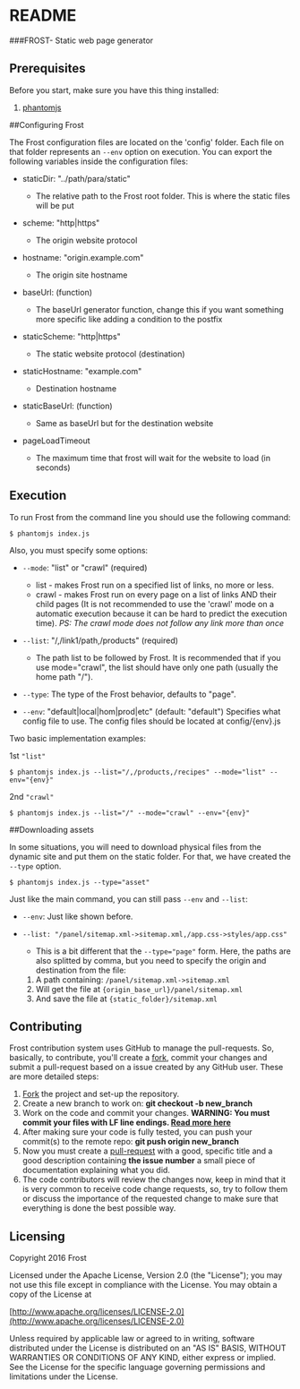 
# README

###FROST- Static web page generator

## Prerequisites

Before you start, make sure you have this thing installed:

1. [phantomjs](http://phantomjs.org/)

##Configuring Frost

The Frost configuration files are located on the 'config' folder. Each file on that folder represents an `--env` option on execution. You can export the following variables inside the configuration files:

  * staticDir: "../path/para/static"
    * The relative path to the Frost root folder. This is where the static files will be put

  * scheme: "http|https"
    * The origin website protocol

  * hostname: "origin.example.com"
    * The origin site hostname

  * baseUrl: (function)
    * The baseUrl generator function, change this if you want something more specific like adding a condition to the postfix

  * staticScheme: "http|https"
    * The static website protocol (destination)

  * staticHostname: "example.com"
    * Destination hostname

  * staticBaseUrl: (function)
    * Same as baseUrl but for the destination website

  * pageLoadTimeout
    * The maximum time that frost will wait for the website to load (in seconds)

## Execution

To run Frost from the command line you should use the following command:

```
$ phantomjs index.js
```

Also, you must specify some options:

  * `--mode`: "list" or "crawl" (required)
    * list  - makes Frost run on a specified list of links, no more or less.
    * crawl - makes Frost run on every page on a list of links AND their child pages (It is not recommended to use the 'crawl' mode on a automatic execution because it can be hard to predict the execution time).
    *PS: The crawl mode does not follow any link more than once*

  * `--list`: "/,/link1/path,/products" (required)
    * The path list to be followed by Frost. It is recommended that if you use mode="crawl", the list should have only one path (usually the home path "/").

  * `--type`: The type of the Frost behavior, defaults to "page".

  * `--env`: "default|local|hom|prod|etc" (default: "default")
    Specifies what config file to use. The config files should be located at config/{env}.js


Two basic implementation examples:

1st `"list"`
```
$ phantomjs index.js --list="/,/products,/recipes" --mode="list" --env="{env}"
```
2nd `"crawl"`
```
$ phantomjs index.js --list="/" --mode="crawl" --env="{env}"
```

##Downloading assets

In some situations, you will need to download physical files from the dynamic site and put them on the static folder. For that, we have created the `--type` option.

  `$ phantomjs index.js --type="asset"`

Just like the main command, you can still pass `--env` and `--list`:

  * `--env`:  Just like shown before.

  * `--list: "/panel/sitemap.xml->sitemap.xml,/app.css->styles/app.css"`
    * This is a bit different that the `--type="page"` form. Here, the paths are also splitted by comma, but you need to specify the origin and destination from the file:

     1. A path containing:  `/panel/sitemap.xml->sitemap.xml`
     2. Will get the file at `{origin_base_url}/panel/sitemap.xml`
     3. And save the file at `{static_folder}/sitemap.xml`

## Contributing

Frost contribution system uses GitHub to manage the pull-requests. So, basically, to contribute, you'll create a [fork](https://help.github.com/articles/fork-a-repo/), commit your changes and submit a pull-request based on a issue created by any GitHub user. These are more detailed steps:

1. [Fork](https://help.github.com/articles/fork-a-repo/) the project and set-up the repository.
2. Create a new branch to work on: **git checkout -b new_branch**
3. Work on the code and commit your changes. **WARNING: You must commit your files with LF line endings. [Read more here](https://help.github.com/articles/dealing-with-line-endings/)**
4. After making sure your code is fully tested, you can push your commit(s) to the remote repo: **git push origin new_branch**
5. Now you must create a [pull-request](https://help.github.com/articles/creating-a-pull-request) with a good, specific title and a good description containing **the issue number** a small piece of documentation explaining what you did.
6. The code contributors will review the changes now, keep in mind that it is very common to receive code change requests, so, try to follow them or discuss the importance of the requested change to make sure that everything is done the best possible way.

## Licensing

Copyright 2016 Frost

Licensed under the Apache License, Version 2.0 (the "License");
you may not use this file except in compliance with the License.
You may obtain a copy of the License at

[http://www.apache.org/licenses/LICENSE-2.0](http://www.apache.org/licenses/LICENSE-2.0)

Unless required by applicable law or agreed to in writing, software
distributed under the License is distributed on an "AS IS" BASIS,
WITHOUT WARRANTIES OR CONDITIONS OF ANY KIND, either express or implied.
See the License for the specific language governing permissions and
limitations under the License.

